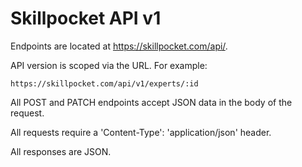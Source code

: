 Skillpocket API v1
==================

Endpoints are located at https://skillpocket.com/api/.

API version is scoped via the URL. For example:

    https://skillpocket.com/api/v1/experts/:id

All POST and PATCH endpoints accept JSON data in the body of the request.

All requests require a 'Content-Type': 'application/json' header.

All responses are JSON.
